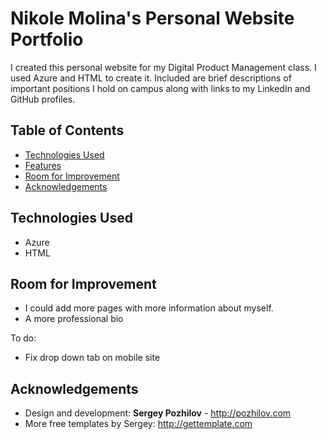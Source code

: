 Nikole Molina's Personal Website Portfolio
=============

I created this personal website for my Digital Product Management class. I used Azure and HTML to create it. Included are brief descriptions of important positions I hold on campus along with links to my LinkedIn and GitHub profiles.


## Table of Contents
* [Technologies Used](#technologies-used)
* [Features](#features)
* [Room for Improvement](#room-for-improvement)
* [Acknowledgements](#acknowledgements)

## Technologies Used
- Azure
- HTML

## Room for Improvement
- I could add more pages with more information about myself.
- A more professional bio

To do:
- Fix drop down tab on mobile site

## Acknowledgements
* Design and development: **Sergey Pozhilov** - http://pozhilov.com
* More free templates by Sergey: http://gettemplate.com
